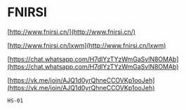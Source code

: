 # FNIRSI

[http://www.fnirsi.cn/](http://www.fnirsi.cn/)

[http://www.fnirsi.cn/lxwm](http://www.fnirsi.cn/lxwm)

[https://chat.whatsapp.com/H7dlYzTYzWmGaSvlN8OMAb](https://chat.whatsapp.com/H7dlYzTYzWmGaSvlN8OMAb)

[https://vk.me/join/AJQ1d0yrQhneCCOVKp1ooJeh](https://vk.me/join/AJQ1d0yrQhneCCOVKp1ooJeh)

```{toctree}
HS-01
```
